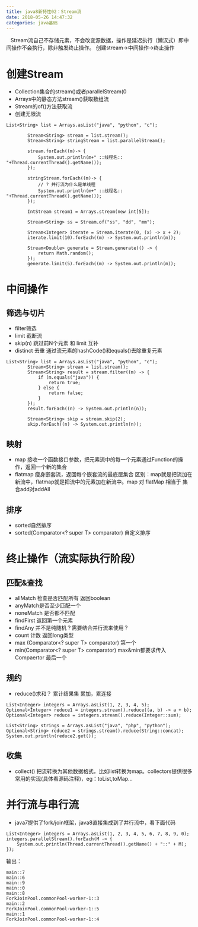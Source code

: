 ```yaml
---
title: java8新特性02：Stream流
date: 2018-05-26 14:47:32
categories: java基础
---
```

&nbsp; &nbsp;Stream流自己不存储元素，不会改变源数据，操作是延迟执行（懒汉式）即中间操作不会执行，除非触发终止操作。  创建stream->中间操作->终止操作
<!-- more -->
# 创建Stream
- Collection集合的stream()或者parallelStream(0
- Arrays中的静态方法stream()获取数组流
- Stream的of()方法获取流
- 创建无限流
```
List<String> list = Arrays.asList("java", "python", "c");

        Stream<String> stream = list.stream();
        Stream<String> stringStream = list.parallelStream();

        stream.forEach((m)-> {
            System.out.println(m+" ::线程名:: "+Thread.currentThread().getName());
        });

        stringStream.forEach((m)-> {
            // ? 并行流为什么是单线程
            System.out.println(m+" ::线程名:: "+Thread.currentThread().getName());
        });

        IntStream stream1 = Arrays.stream(new int[5]);

        Stream<String> ss = Stream.of("ss", "dd", "mm");
        
        Stream<Integer> iterate = Stream.iterate(0, (x) -> x + 2);
        iterate.limit(10).forEach((m) -> System.out.println(m));

        Stream<Double> generate = Stream.generate(() -> {
            return Math.random();
        });
        generate.limit(5).forEach((m) -> System.out.println(m));
```
# 中间操作

## 筛选与切片

- filter筛选
- limit 截断流
- skip(n) 跳过前N个元素 和 limit 互补
- distinct 去重 通过流元素的hashCode()和equals()去除重复元素
```
List<String> list = Arrays.asList("java", "python", "c");
        Stream<String> stream = list.stream();
        Stream<String> result = stream.filter((m) -> {
            if (m.equals("java")) {
                return true;
            } else {
                return false;
            }
        });
        result.forEach((n) -> System.out.println(n));

        Stream<String> skip = stream.skip(2);
        skip.forEach((n) -> System.out.println(n));
```

## 映射
- map 接收一个函数接口参数，把元素流中的每一个元素通过Function的操作，返回一个新的集合
- flatmap 瘦身嵌套流，返回每个嵌套流的最底层集合
区别：map就是把流加在新流中，flatmap就是把流中的元素加在新流中。map 对 flatMap 相当于 集合add对addAll

## 排序
- sorted自然排序
- sorted(Comparator<? super T> comparator) 自定义排序

# 终止操作（流实际执行阶段）

## 匹配&查找
- allMatch 检查是否匹配所有 返回boolean
- anyMatch是否至少匹配一个
- noneMatch 是否都不匹配
- findFirst 返回第一个元素
- findAny 并不是纯随机？需要结合并行流来使用？
- count 计数 返回long类型
- max (Comparator<? super T> comparator)   第一个
- min(Comparator<? super T> comparator) max&min都要求传入Compaertor 最后一个

## 规约
- reduce()求和？ 累计结果集 累加，累连接
```
List<Integer> integers = Arrays.asList(1, 2, 3, 4, 5);
Optional<Integer> reduce1 = integers.stream().reduce((a, b) -> a + b);
Optional<Integer> reduce = integers.stream().reduce(Integer::sum);

List<String> strings = Arrays.asList("java", "php", "python");
Optional<String> reduce2 = strings.stream().reduce(String::concat);
System.out.println(reduce2.get());
```

## 收集
- collect() 把流转换为其他数据格式，比如list转换为map。collectors提供很多常用的实现(具体看源码注释)，eg：toList,toMap...

#  并行流与串行流
- java7提供了fork/join框架，java8直接集成到了并行流中，看下面代码
```
List<Integer> integers = Arrays.asList(1, 2, 3, 4, 5, 6, 7, 8, 9, 0);
integers.parallelStream().forEach(M -> {
	System.out.println(Thread.currentThread().getName() + "::" + M);
});
```
输出：
```
main::7
main::6
main::9
main::0
main::8
ForkJoinPool.commonPool-worker-1::3
main::2
ForkJoinPool.commonPool-worker-1::5
main::1
ForkJoinPool.commonPool-worker-1::4
```
